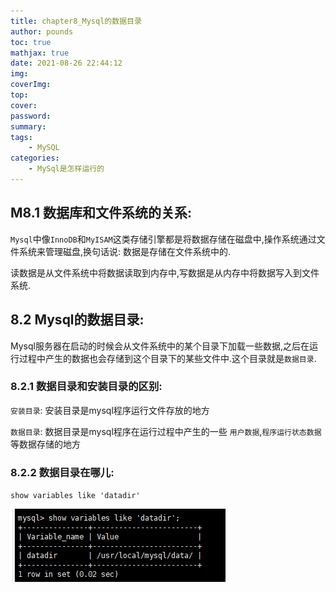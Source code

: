 ```yaml
---
title: chapter8_Mysql的数据目录
author: pounds
toc: true
mathjax: true
date: 2021-08-26 22:44:12
img:
coverImg:
top:
cover:
password:
summary:
tags:
    - MySQL
categories:
    - MySql是怎样运行的
---
```

## M8.1 数据库和文件系统的关系:

`Mysql`中像`InnoDB`和`MyISAM`这类存储引擎都是将数据存储在磁盘中,操作系统通过文件系统来管理磁盘,换句话说: 数据是存储在文件系统中的.

读数据是从文件系统中将数据读取到内存中,写数据是从内存中将数据写入到文件系统.

## 8.2 Mysql的数据目录:

Mysql服务器在启动的时候会从文件系统中的某个目录下加载一些数据,之后在运行过程中产生的数据也会存储到这个目录下的某些文件中.这个目录就是`数据目录`.

### 8.2.1 数据目录和安装目录的区别:

`安装目录`: 安装目录是mysql程序运行文件存放的地方

`数据目录`: 数据目录是mysql程序在运行过程中产生的一些 `用户数据`,`程序运行状态数据`等数据存储的地方

### 8.2.2 数据目录在哪儿:

`show variables like 'datadir'`

![image-20210826221858778](https://raw.githubusercontent.com/pounds018/MyPicGo/master/mysql/02_mysql%E6%80%8E%E6%A0%B7%E8%BF%90%E8%A1%8C/chapter8_mysql%E6%95%B0%E6%8D%AE%E7%9B%AE%E5%BD%95/image-20210826221858778.png)

